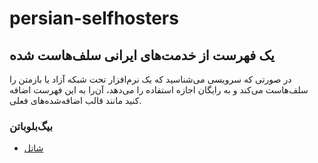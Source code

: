 # persian-selfhosters

## یک فهرست از خدمت‌های ایرانی سلف‌هاست شده


در صورتی که سرویسی می‌شناسید که یک نرم‌افزار تحت شبکه آزاد یا باز‌متن را سلف‌هاست می‌کند و به رایگان اجازه استفاده را می‌دهد، آن‌را به این فهرست اضافه کنید مانند قالب اضافه‌شده‌های فعلی.

### بیگ‌بلو‌باتن

 - [شاتل](https://engage.shatel.com/engage/)
